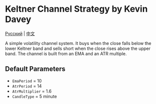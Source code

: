 # Keltner Channel Strategy by Kevin Davey
[Русский](README_ru.md) | [中文](README_cn.md)

A simple volatility channel system. It buys when the close falls below the lower Keltner band and sells short when the close rises above the upper band. The channel is built from an EMA and an ATR multiple.

## Default Parameters
- `EmaPeriod` = 10
- `AtrPeriod` = 14
- `AtrMultiplier` = 1.6
- `CandleType` = 5 minute
